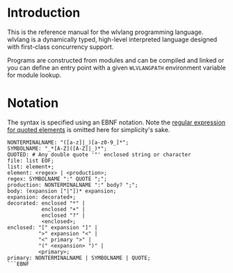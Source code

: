 # Introduction

This is the reference manual for the wlvlang programming language.  wlvlang is a dynamically typed, high-level interpreted language designed with first-class concurrency support.

Programs are constructed from modules and can be compiled and linked or you can define an entry point with a given `WLVLANGPATH` environment variable for module lookup.


# Notation

The syntax is specified using an EBNF notation.  Note the [regular expression for quoted elements](https://bitbucket.org/pypy/pypy/src/c051852e3f7da50aeeabcca0e27af882d33ad3f0/rpython/rlib/parsing/ebnfparse.py?at=default#cl-16 "Regular Expressions defined for quoted elements in the RPython rlib default EBNF format")  is omitted here for simplicity's sake.

```
NONTERMINALNAME: "([a-z]|_)[a-z0-9_]*";
SYMBOLNAME: "_*[A-Z]([A-Z]|_)*";
QUOTED: # Any double quote '"' enclosed string or character
file: list EOF;
list: element+;
element: <regex> | <production>;
regex: SYMBOLNAME ":" QUOTE ";";
production: NONTERMINALNAME ":" body? ";";
body: (expansion ["|"])* expansion;
expansion: decorated+;
decorated: enclosed "*" |
           enclosed "+" |
           enclosed "?" |
           <enclosed>;
enclosed: "[" expansion "]" |
          ">" expansion "<" |
          "<" primary ">" |
          "(" <expansion> ")" |
          <primary>;
primary: NONTERMINALNAME | SYMBOLNAME | QUOTE;
```EBNF
